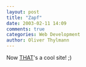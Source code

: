 ```yaml
---
layout: post
title: "Zapf"
date: 2003-02-11 14:09
comments: true
categories: Web Development
author: Oliver Thylmann
---
```



Now [THAT](http://www.zapf.de/)'s a cool site! ;)


